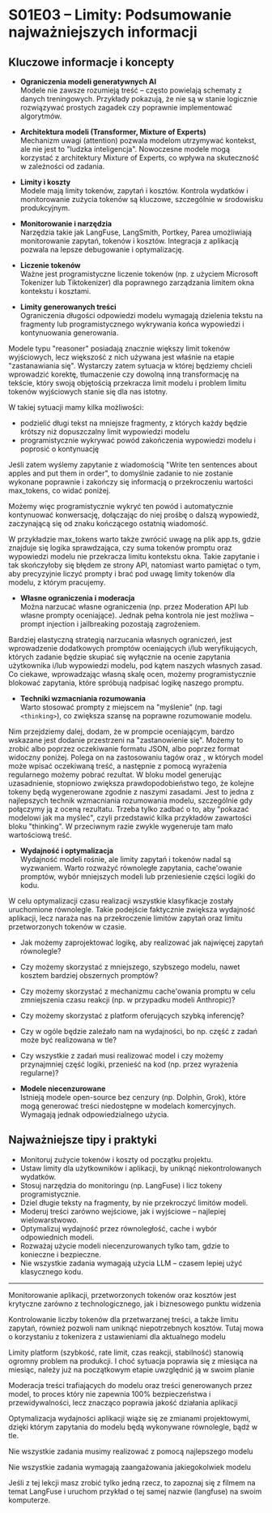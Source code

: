 # S01E03 – Limity: Podsumowanie najważniejszych informacji

## Kluczowe informacje i koncepty

- **Ograniczenia modeli generatywnych AI**  
  Modele nie zawsze rozumieją treść – często powielają schematy z danych treningowych. Przykłady pokazują, że nie są w stanie logicznie rozwiązywać prostych zagadek czy poprawnie implementować algorytmów.

- **Architektura modeli (Transformer, Mixture of Experts)**  
  Mechanizm uwagi (attention) pozwala modelom utrzymywać kontekst, ale nie jest to "ludzka inteligencja". Nowoczesne modele mogą korzystać z architektury Mixture of Experts, co wpływa na skuteczność w zależności od zadania.

- **Limity i koszty**  
  Modele mają limity tokenów, zapytań i kosztów. Kontrola wydatków i monitorowanie zużycia tokenów są kluczowe, szczególnie w środowisku produkcyjnym.

- **Monitorowanie i narzędzia**  
  Narzędzia takie jak LangFuse, LangSmith, Portkey, Parea umożliwiają monitorowanie zapytań, tokenów i kosztów. Integracja z aplikacją pozwala na lepsze debugowanie i optymalizację.

- **Liczenie tokenów**  
  Ważne jest programistyczne liczenie tokenów (np. z użyciem Microsoft Tokenizer lub Tiktokenizer) dla poprawnego zarządzania limitem okna kontekstu i kosztami.

- **Limity generowanych treści**  
  Ograniczenia długości odpowiedzi modelu wymagają dzielenia tekstu na fragmenty lub programistycznego wykrywania końca wypowiedzi i kontynuowania generowania.

Modele typu "reasoner" posiadają znacznie większy limit tokenów wyjściowych, lecz większość z nich używana jest właśnie na etapie "zastanawiania się". Wystarczy zatem sytuacja w której będziemy chcieli wprowadzić korektę, tłumaczenie czy dowolną inną transformację na tekście, który swoją objętością przekracza limit modelu i problem limitu tokenów wyjściowych stanie się dla nas istotny.

W takiej sytuacji mamy kilka możliwości:

- podzielić długi tekst na mniejsze fragmenty, z których każdy będzie krótszy niż dopuszczalny limit wypowiedzi modelu
- programistycznie wykrywać powód zakończenia wypowiedzi modelu i poprosić o kontynuację

Jeśli zatem wyślemy zapytanie z wiadomością "Write ten sentences about apples and put them in order", to domyślnie zadanie to nie zostanie wykonane poprawnie i zakończy się informacją o przekroczeniu wartości max_tokens, co widać poniżej.

Możemy więc programistycznie wykryć ten powód i automatycznie kontynuować konwersację, dołączając do niej prośbę o dalszą wypowiedź, zaczynającą się od znaku kończącego ostatnią wiadomość.

W przykładzie max_tokens warto także zwrócić uwagę na plik app.ts, gdzie znajduje się logika sprawdzająca, czy suma tokenów promptu oraz wypowiedzi modelu nie przekracza limitu kontekstu okna. Takie zapytanie i tak skończyłoby się błędem ze strony API, natomiast warto pamiętać o tym, aby precyzyjnie liczyć prompty i brać pod uwagę limity tokenów dla modelu, z którym pracujemy.

- **Własne ograniczenia i moderacja**  
  Można narzucać własne ograniczenia (np. przez Moderation API lub własne prompty oceniające). Jednak pełna kontrola nie jest możliwa – prompt injection i jailbreaking pozostają zagrożeniem.

Bardziej elastyczną strategią narzucania własnych ograniczeń, jest wprowadzenie dodatkowych promptów oceniających i/lub weryfikujących, których zadanie będzie skupiać się wyłącznie na ocenie zapytania użytkownika i/lub wypowiedzi modelu, pod kątem naszych własnych zasad. Co ciekawe, wprowadzając własną skalę ocen, możemy programistycznie blokować zapytania, które spróbują nadpisać logikę naszego promptu.

- **Techniki wzmacniania rozumowania**  
  Warto stosować prompty z miejscem na "myślenie" (np. tagi `<thinking>`), co zwiększa szansę na poprawne rozumowanie modelu.

Nim przejdziemy dalej, dodam, że w prompcie oceniającym, bardzo wskazane jest dodanie przestrzeni na "zastanowienie się". Możemy to zrobić albo poprzez oczekiwanie formatu JSON, albo poprzez format widoczny poniżej. Polega on na zastosowaniu tagów <thinking> oraz <result>, w których model może wpisać oczekiwaną treść, a następnie z pomocą wyrażenia regularnego możemy pobrać rezultat.
W bloku <thinking> model generując uzasadnienie, stopniowo zwiększa prawdopodobieństwo tego, że kolejne tokeny będą wygenerowane zgodnie z naszymi zasadami. Jest to jedna z najlepszych technik wzmacniania rozumowania modelu, szczególnie gdy połączymy ją z oceną rezultatu. Trzeba tylko zadbać o to, aby "pokazać modelowi jak ma myśleć", czyli przedstawić kilka przykładów zawartości bloku "thinking". W przeciwnym razie zwykle wygeneruje tam mało wartościową treść. 

- **Wydajność i optymalizacja**  
  Wydajność modeli rośnie, ale limity zapytań i tokenów nadal są wyzwaniem. Warto rozważyć równoległe zapytania, cache'owanie promptów, wybór mniejszych modeli lub przeniesienie części logiki do kodu.


W celu optymalizacji czasu realizacji wszystkie klasyfikacje zostały uruchomione równolegle. Takie podejście faktycznie zwiększa wydajność aplikacji, lecz naraża nas na przekroczenie limitów zapytań oraz limitu przetworzonych tokenów w czasie.

- Jak możemy zaprojektować logikę, aby realizować jak najwięcej zapytań równolegle?
- Czy możemy skorzystać z mniejszego, szybszego modelu, nawet kosztem bardziej obszernych promptów?
- Czy możemy skorzystać z mechanizmu cache'owania promptu w celu zmniejszenia czasu reakcji (np. w przypadku modeli Anthropic)?
- Czy możemy skorzystać z platform oferujących szybką inferencję?
- Czy w ogóle będzie zależało nam na wydajności, bo np. część z zadań może być realizowana w tle?
- Czy wszystkie z zadań musi realizować model i czy możemy przynajmniej część logiki, przenieść na kod (np. przez wyrażenia regularne)?

- **Modele niecenzurowane**  
  Istnieją modele open-source bez cenzury (np. Dolphin, Grok), które mogą generować treści niedostępne w modelach komercyjnych. Wymagają jednak odpowiedzialnego użycia.

## Najważniejsze tipy i praktyki

- Monitoruj zużycie tokenów i koszty od początku projektu.
- Ustaw limity dla użytkowników i aplikacji, by uniknąć niekontrolowanych wydatków.
- Stosuj narzędzia do monitoringu (np. LangFuse) i licz tokeny programistycznie.
- Dziel długie teksty na fragmenty, by nie przekroczyć limitów modeli.
- Moderuj treści zarówno wejściowe, jak i wyjściowe – najlepiej wielowarstwowo.
- Optymalizuj wydajność przez równoległość, cache i wybór odpowiednich modeli.
- Rozważaj użycie modeli niecenzurowanych tylko tam, gdzie to konieczne i bezpieczne.
- Nie wszystkie zadania wymagają użycia LLM – czasem lepiej użyć klasycznego kodu.

---



Monitorowanie aplikacji, przetworzonych tokenów oraz kosztów jest krytyczne zarówno z technologicznego, jak i biznesowego punktu widzenia



Kontrolowanie liczby tokenów dla przetwarzanej treści, a także limitu zapytań, również pozwoli nam uniknąć niepotrzebnych kosztów. Tutaj mowa o korzystaniu z tokenizera z ustawieniami dla aktualnego modelu



Limity platform (szybkość, rate limit, czas reakcji, stabilność) stanowią ogromny problem na produkcji. I choć sytuacja poprawia się z miesiąca na miesiąc, należy już na początkowym etapie uwzględnić ją w swoim planie



Moderacja treści trafiających do modelu oraz treści generowanych przez model, to proces który nie zapewnia 100% bezpieczeństwa i przewidywalności, lecz znacząco poprawia jakość działania aplikacji



Optymalizacja wydajności aplikacji wiąże się ze zmianami projektowymi, dzięki którym zapytania do modelu będą wykonywane równolegle, bądź w tle.



Nie wszystkie zadania musimy realizować z pomocą najlepszego modelu



Nie wszystkie zadania wymagają zaangażowania jakiegokolwiek modelu

Jeśli z tej lekcji masz zrobić tylko jedną rzecz, to zapoznaj się z filmem na temat LangFuse i uruchom przykład o tej samej nazwie (langfuse) na swoim komputerze.